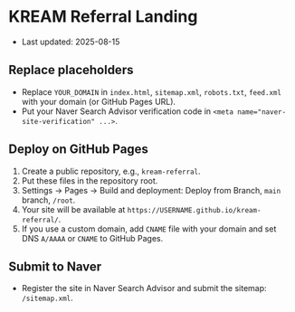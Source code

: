 # KREAM Referral Landing

- Last updated: 2025-08-15

## Replace placeholders
- Replace `YOUR_DOMAIN` in `index.html`, `sitemap.xml`, `robots.txt`, `feed.xml` with your domain (or GitHub Pages URL).
- Put your Naver Search Advisor verification code in `<meta name="naver-site-verification" ...>`.

## Deploy on GitHub Pages
1. Create a public repository, e.g., `kream-referral`.
2. Put these files in the repository root.
3. Settings → Pages → Build and deployment: Deploy from Branch, `main` branch, `/root`.
4. Your site will be available at `https://USERNAME.github.io/kream-referral/`.
5. If you use a custom domain, add `CNAME` file with your domain and set DNS `A/AAAA` or `CNAME` to GitHub Pages.

## Submit to Naver
- Register the site in Naver Search Advisor and submit the sitemap: `/sitemap.xml`.
